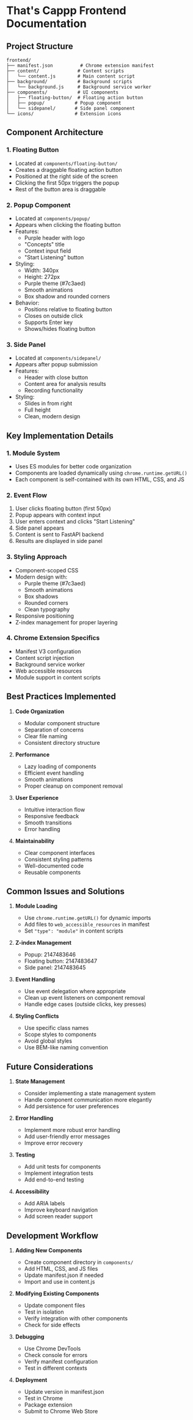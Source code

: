 # That's Cappp Frontend Documentation

## Project Structure
```
frontend/
├── manifest.json          # Chrome extension manifest
├── content/              # Content scripts
│   └── content.js        # Main content script
├── background/           # Background scripts
│   └── background.js     # Background service worker
├── components/           # UI components
│   ├── floating-button/  # Floating action button
│   ├── popup/           # Popup component
│   └── sidepanel/       # Side panel component
└── icons/               # Extension icons
```

## Component Architecture

### 1. Floating Button
- Located at `components/floating-button/`
- Creates a draggable floating action button
- Positioned at the right side of the screen
- Clicking the first 50px triggers the popup
- Rest of the button area is draggable

### 2. Popup Component
- Located at `components/popup/`
- Appears when clicking the floating button
- Features:
  - Purple header with logo
  - "Concepts" title
  - Context input field
  - "Start Listening" button
- Styling:
  - Width: 340px
  - Height: 272px
  - Purple theme (#7c3aed)
  - Smooth animations
  - Box shadow and rounded corners
- Behavior:
  - Positions relative to floating button
  - Closes on outside click
  - Supports Enter key
  - Shows/hides floating button

### 3. Side Panel
- Located at `components/sidepanel/`
- Appears after popup submission
- Features:
  - Header with close button
  - Content area for analysis results
  - Recording functionality
- Styling:
  - Slides in from right
  - Full height
  - Clean, modern design

## Key Implementation Details

### 1. Module System
- Uses ES modules for better code organization
- Components are loaded dynamically using `chrome.runtime.getURL()`
- Each component is self-contained with its own HTML, CSS, and JS

### 2. Event Flow
1. User clicks floating button (first 50px)
2. Popup appears with context input
3. User enters context and clicks "Start Listening"
4. Side panel appears
5. Content is sent to FastAPI backend
6. Results are displayed in side panel

### 3. Styling Approach
- Component-scoped CSS
- Modern design with:
  - Purple theme (#7c3aed)
  - Smooth animations
  - Box shadows
  - Rounded corners
  - Clean typography
- Responsive positioning
- Z-index management for proper layering

### 4. Chrome Extension Specifics
- Manifest V3 configuration
- Content script injection
- Background service worker
- Web accessible resources
- Module support in content scripts

## Best Practices Implemented

1. **Code Organization**
   - Modular component structure
   - Separation of concerns
   - Clear file naming
   - Consistent directory structure

2. **Performance**
   - Lazy loading of components
   - Efficient event handling
   - Smooth animations
   - Proper cleanup on component removal

3. **User Experience**
   - Intuitive interaction flow
   - Responsive feedback
   - Smooth transitions
   - Error handling

4. **Maintainability**
   - Clear component interfaces
   - Consistent styling patterns
   - Well-documented code
   - Reusable components

## Common Issues and Solutions

1. **Module Loading**
   - Use `chrome.runtime.getURL()` for dynamic imports
   - Add files to `web_accessible_resources` in manifest
   - Set `"type": "module"` in content scripts

2. **Z-index Management**
   - Popup: 2147483646
   - Floating button: 2147483647
   - Side panel: 2147483645

3. **Event Handling**
   - Use event delegation where appropriate
   - Clean up event listeners on component removal
   - Handle edge cases (outside clicks, key presses)

4. **Styling Conflicts**
   - Use specific class names
   - Scope styles to components
   - Avoid global styles
   - Use BEM-like naming convention

## Future Considerations

1. **State Management**
   - Consider implementing a state management system
   - Handle component communication more elegantly
   - Add persistence for user preferences

2. **Error Handling**
   - Implement more robust error handling
   - Add user-friendly error messages
   - Improve error recovery

3. **Testing**
   - Add unit tests for components
   - Implement integration tests
   - Add end-to-end testing

4. **Accessibility**
   - Add ARIA labels
   - Improve keyboard navigation
   - Add screen reader support

## Development Workflow

1. **Adding New Components**
   - Create component directory in `components/`
   - Add HTML, CSS, and JS files
   - Update manifest.json if needed
   - Import and use in content.js

2. **Modifying Existing Components**
   - Update component files
   - Test in isolation
   - Verify integration with other components
   - Check for side effects

3. **Debugging**
   - Use Chrome DevTools
   - Check console for errors
   - Verify manifest configuration
   - Test in different contexts

4. **Deployment**
   - Update version in manifest.json
   - Test in Chrome
   - Package extension
   - Submit to Chrome Web Store

